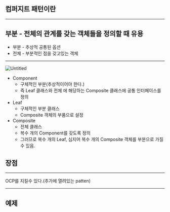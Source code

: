 ## 컴퍼지트 패턴이란

---

## 부분 - 전체의 관계를 갖는 객체들을 정의할 때 유용

- 부분 - 추상적 공통된 옵션
- 전체 - 부분적인 점을 갖고있는 객체

---
![Untitled](https://user-images.githubusercontent.com/76032947/178474412-798cc49a-aed7-4cc5-953b-5064fe3437b6.png)


- Component
    - 구체적인 부분(추상적이어야 한다.)
    - 즉 Leaf 클래스와 전체 에 해당하는 Composite 클래스에 공통 인터페이스를 정의
- Leaf
    - 구체적인 부분 클래스
    - Composite 객체의 부품으로 설정
- Composite
    - 전체 클래스
    - 복수 개의 Component를 갖도록 정의
    - 그러므로 복수 개의 Leaf, 심지어 복수 개의 Composite 객체를 부분으로 가질 수 있음.

## 장점

---

OCP를 지킬수 있다.(추가에 열려있는 patten)

---

## 예제
